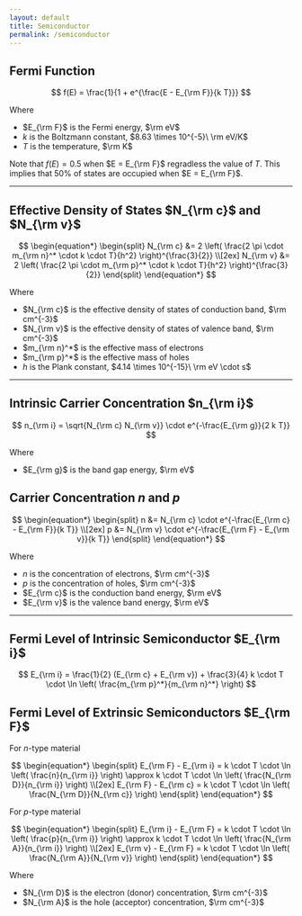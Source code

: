 ```yaml
---
layout: default
title: Semiconductor
permalink: /semiconductor
---
```


## Fermi Function

$$
f(E) = \frac{1}{1 + e^{\frac{E - E_{\rm F}}{k T}}}
$$

Where
- $E_{\rm F}$ is the Fermi energy, $\rm eV$
- $k$ is the Boltzmann constant, $8.63 \times 10^{-5}\ \rm eV/K$
- $T$ is the temperature, $\rm K$

Note that $f(E) = 0.5$ when $E = E_{\rm F}$ regradless the value of $T$. This implies that 50\% of states are occupied when $E = E_{\rm F}$.

---

## Effective Density of States $N_{\rm c}$ and $N_{\rm v}$

$$
\begin{equation*}
    \begin{split}
        N_{\rm c} &= 2 \left( \frac{2 \pi \cdot m_{\rm n}^* \cdot k \cdot T}{h^2} \right)^{\frac{3}{2}} \\[2ex]
        N_{\rm v} &= 2 \left( \frac{2 \pi \cdot m_{\rm p}^* \cdot k \cdot T}{h^2} \right)^{\frac{3}{2}}
    \end{split}
\end{equation*}
$$

Where
- $N_{\rm c}$ is the effective density of states of conduction band, $\rm cm^{-3}$
- $N_{\rm v}$ is the effective density of states of valence band, $\rm cm^{-3}$
- $m_{\rm n}^*$ is the effective mass of electrons
- $m_{\rm p}^*$ is the effective mass of holes
- $h$ is the Plank constant, $4.14 \times 10^{-15}\ \rm eV \cdot s$

---

## Intrinsic Carrier Concentration $n_{\rm i}$

$$
n_{\rm i} = \sqrt{N_{\rm c} N_{\rm v}} \cdot e^{-\frac{E_{\rm g}}{2 k T}}
$$

Where
- $E_{\rm g}$ is the band gap energy, $\rm eV$

## Carrier Concentration $n$ and $p$

$$
\begin{equation*}
    \begin{split}
        n &= N_{\rm c} \cdot e^{-\frac{E_{\rm c} - E_{\rm F}}{k T}} \\[2ex]
        p &= N_{\rm v} \cdot e^{-\frac{E_{\rm F} - E_{\rm v}}{k T}}
    \end{split}
\end{equation*}
$$

Where
- $n$ is the concentration of electrons, $\rm cm^{-3}$
- $p$ is the concentration of holes, $\rm cm^{-3}$
- $E_{\rm c}$ is the conduction band energy, $\rm eV$
- $E_{\rm v}$ is the valence band energy, $\rm eV$

---

## Fermi Level of Intrinsic Semiconductor $E_{\rm i}$

$$
E_{\rm i} = \frac{1}{2} (E_{\rm c} + E_{\rm v}) + \frac{3}{4} k \cdot T \cdot \ln \left( \frac{m_{\rm p}^*}{m_{\rm n}^*} \right)
$$

## Fermi Level of Extrinsic Semiconductors $E_{\rm F}$

For *n*-type material

$$
\begin{equation*}
    \begin{split}
        E_{\rm F} - E_{\rm i} = k \cdot T \cdot \ln \left( \frac{n}{n_{\rm i}} \right) \approx k \cdot T \cdot \ln \left( \frac{N_{\rm D}}{n_{\rm i}} \right) \\[2ex]
        E_{\rm F} - E_{\rm c} = k \cdot T \cdot \ln \left( \frac{N_{\rm D}}{N_{\rm c}} \right)
    \end{split}
\end{equation*}
$$

For *p*-type material

$$
\begin{equation*}
    \begin{split}
        E_{\rm i} - E_{\rm F} = k \cdot T \cdot \ln \left( \frac{p}{n_{\rm i}} \right) \approx k \cdot T \cdot \ln \left( \frac{N_{\rm A}}{n_{\rm i}} \right) \\[2ex]
        E_{\rm v} - E_{\rm F} = k \cdot T \cdot \ln \left( \frac{N_{\rm A}}{N_{\rm v}} \right)
    \end{split}
\end{equation*}
$$

Where
- $N_{\rm D}$ is the electron (donor) concentration, $\rm cm^{-3}$
- $N_{\rm A}$ is the hole (acceptor) concentration, $\rm cm^{-3}$
